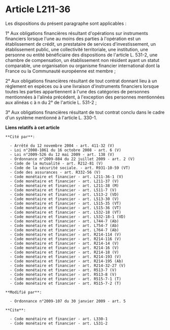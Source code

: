 # Article L211-36

Les dispositions du présent paragraphe sont applicables : 

1° Aux obligations financières résultant d'opérations sur instruments financiers lorsque l'une au moins des parties à
l'opération est un établissement de crédit, un prestataire de services d'investissement, un établissement public, une
collectivité territoriale, une institution, une personne ou entité bénéficiaire des dispositions de l'article L. 531-2, une
chambre de compensation, un établissement non résident ayant un statut comparable, une organisation ou organisme financier
international dont la France ou la Communauté européenne est membre ; 

2° Aux obligations financières résultant de tout contrat donnant lieu à un règlement en espèces ou à une livraison
d'instruments financiers lorsque toutes les parties appartiennent à l'une des catégories de personnes mentionnées à l'alinéa
précédent, à l'exception des personnes mentionnées aux alinéas  c à n du 2° de l'article L. 531-2 ; 

3° Aux obligations financières résultant de tout contrat conclu dans le cadre d'un système mentionné à l'article L. 330-1.

**Liens relatifs à cet article**

	**Cité par**:

	  - Arrêté du 12 novembre 2004 - art. 411-32 (V)
	  - Loi n°2008-1061 du 16 octobre 2008 - art. 6 (V)
	  - Loi n°2009-526 du 12 mai 2009 - art. 138 (V)
	  - Ordonnance n°2009-884 du 22 juillet 2009 - art. 2 (V)
	  - Code de la mutualité - art. R212-81 (V)
	  - Code de la sécurité sociale. - art. R931-10-59 (VT)
	  - Code des assurances - art. R332-56 (V)
	  - Code monétaire et financier - art. L211-36-1 (V)
	  - Code monétaire et financier - art. L211-37 (V)
	  - Code monétaire et financier - art. L211-38 (M)
	  - Code monétaire et financier - art. L511-7 (V)
	  - Code monétaire et financier - art. L513-2 (VD)
	  - Code monétaire et financier - art. L513-30 (V)
	  - Code monétaire et financier - art. L515-35 (VT)
	  - Code monétaire et financier - art. L515-36 (VT)
	  - Code monétaire et financier - art. L532-18 (VT)
	  - Code monétaire et financier - art. L532-18-1 (VD)
	  - Code monétaire et financier - art. L744-7 (Ab)
	  - Code monétaire et financier - art. L754-7 (Ab)
	  - Code monétaire et financier - art. L764-7 (Ab)
	  - Code monétaire et financier - art. R214-114 (V)
	  - Code monétaire et financier - art. R214-116 (V)
	  - Code monétaire et financier - art. R214-14 (V)
	  - Code monétaire et financier - art. R214-16 (V)
	  - Code monétaire et financier - art. R214-18 (V)
	  - Code monétaire et financier - art. R214-193 (V)
	  - Code monétaire et financier - art. R214-195 (Ab)
	  - Code monétaire et financier - art. R214-32-27 (V)
	  - Code monétaire et financier - art. R513-7 (V)
	  - Code monétaire et financier - art. R513-8 (V)
	  - Code monétaire et financier - art. R515-7-1 (T)
	  - Code monétaire et financier - art. R515-7-2 (T)

	**Modifié par**:

	  - Ordonnance n°2009-107 du 30 janvier 2009 - art. 5

	**Cite**:

	  - Code monétaire et financier - art. L330-1
	  - Code monétaire et financier - art. L531-2
